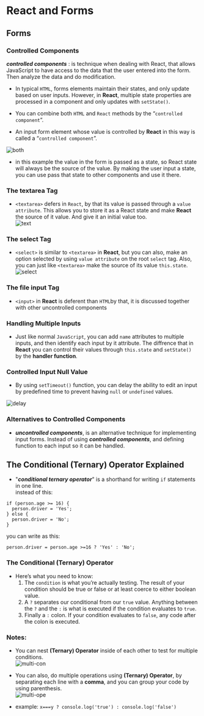 # React and Forms
## Forms  

### Controlled Components
_**controlled components**_ : is technique when dealing with React, that allows JavaScript to have access to the data that the user entered into the form. Then analyze the data and do modification.  

- In typical `HTML`, forms elements maintain their states, and only update based on user inputs. However, in **React**, multiple state properties are processed in a component and only updates with `setState()`.

- You can combine both `HTML` and `React` methods by the
“`controlled component`”.

- An input form element whose value is controlled by **React** in this way is called a “`controlled component`”.  
  
![both](./imgs/both.png)  
- in this example the value in the form is passed as a state, so React state will always be the source of the value. By making the user input a state, you can use pass that state to other components and use it there.

### The textarea Tag

- `<textarea>` defers in `React`, by that its value is passed through a `value attribute`. This allows you to store it as a React state and make **React** the source of it value. And give it an initial value too.  
![text](imgs/textarea.png)   

### The select Tag

- `<select>` is similar to `<textarea>` in **React**, but you can also, make an option selected by using `value attribute` on the root `select` tag. Also, you can just like `<textarea>` make the source of its value  `this.state`.
![select](imgs/select.png)  

### The file input Tag

- `<input>` in **React** is deferent than `HTML`by that, it is discussed together with other uncontrolled components

### Handling Multiple Inputs

- Just like normal `JavaScript`, you can add `name` attributes to multiple inputs, and then identify each input by it attribute. The diffrence that in **React** you can control their values through `this.state` and `setState()` by the **handler function**.

### Controlled Input Null Value

- By using `setTimeout()` function, you can delay the ability to edit an input by predefined time to prevent having `null` or `undefined` values.

![delay](imgs/delay.png)  

### Alternatives to Controlled Components

-  _**uncontrolled components**_, is an alternative technique for implementing input forms. Instead of using _**controlled components**_, and defining function to each input so it can be handled.

## The Conditional (Ternary) Operator Explained

- "_**conditional ternary operator**_" is a shorthand for writing `if` statements in one line.  
instead of this:  

```
if (person.age >= 16) {
  person.driver = 'Yes';
} else {
  person.driver = 'No';
}

```

you can write as this:  

`person.driver = person.age >=16 ? 'Yes' : 'No';`  

### The Conditional (Ternary) Operator  

- Here’s what you need to know:  
    1. The `condition` is what you’re actually testing. The result of your condition should be true or false or at least coerce to either boolean value.
    1. A `?` separates our conditional from our `true` value. Anything between the `?` and the `:` is what is executed if the condition evaluates to `true`.
    1. Finally a `:` colon. If your condition evaluates to `false`, any code after the colon is executed.

### Notes:

- You can nest **(Ternary) Operator** inside of each other to test for multiple conditions.  
![multi-con](imgs/multi.png)  

- You can also, do multiple operations using **(Ternary) Operator**, by separating each line with a **comma**, and you can group your code by using parenthesis.    
![multi-ope](imgs/multi2.png)  

- example: `x===y ? console.log('true') : console.log('false')`  
